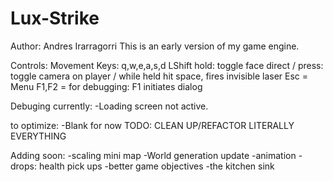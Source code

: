 # Lux-Strike
Author: Andres Irarragorri
This is an early version of my game engine.

Controls:
Movement Keys:
q,w,e,a,s,d
LShift hold: toggle face direct / press: toggle camera on player / while held hit space, fires invisible laser
Esc = Menu
F1,F2 = for debugging: F1 initiates dialog

Debuging currently:
-Loading screen not active.

to optimize:
-Blank for now
TODO: CLEAN UP/REFACTOR LITERALLY EVERYTHING

Adding soon:
-scaling mini map
-World generation update
-animation
-drops: health pick ups
-better game objectives
-the kitchen sink
